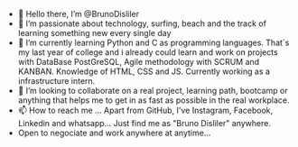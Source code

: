 - 👋 Hello there, I’m @BrunoDisliler
- 👀 I’m passionate about technology, surfing, beach and the track of learning something new every single day
- 🌱 I’m currently learning Python and C as programming languages. That´s my last year of college and i already could learn and work on projects with DataBase PostGreSQL, Agile methodology with SCRUM and KANBAN. Knowledge of HTML, CSS and JS. Currently working as a infrastructure intern.  
- 💞️ I’m looking to collaborate on a real project, learning path, bootcamp or anything that helps me to get in as fast as possible in the real workplace.
- 📫 How to reach me ... Apart from GitHub, I've Instagram, Facebook, Linkedin and whatsapp... Just find me as "Bruno Disliler" anywhere.
- Open to negociate and work anywhere at anytime...
                          

